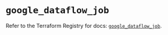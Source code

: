 # `google_dataflow_job`

Refer to the Terraform Registry for docs: [`google_dataflow_job`](https://registry.terraform.io/providers/hashicorp/google/6.49.3/docs/resources/dataflow_job).
